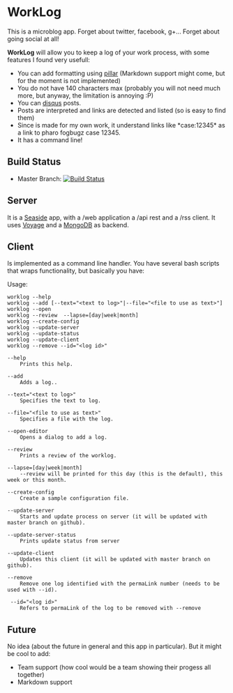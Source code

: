 # WorkLog

This is a microblog app. Forget about twitter, facebook, g+... Forget about going social at all! 

**WorkLog** will allow you to keep a log of your work process, with some features I found very usefull: 

- You can add formatting using [pillar](http://www.smalltalkhub.com/#!/~Pier/Pillar) (Markdown support might come, but for the moment is not implemented)
- You do not have 140 characters max (probably you will not need much more, but anyway, the limitation is annoying :P)
- You can [disqus](http://disqus.com) posts.
- Posts are interpreted and links are detected and listed (so is easy to find them)
- Since is made for my own work, it understand links like \*case:12345\* as a link to pharo fogbugz case 12345. 
- It has a command line!

## Build Status
- Master Branch: [![Build Status](https://travis-ci.org/estebanlm/worklog.png?branch=master)](https://travis-ci.org/estebanlm/worklog)

## Server
It is a [Seaside](http://seaside.st) app, with a /web application a /api rest and a /rss client.
It uses [Voyage](https://github.com/estebanlm/voyage) and a [MongoDB](https://www.mongodb.com) as backend. 

## Client
Is implemented as a command line handler. 
You have several bash scripts that wraps functionality, but basically you have: 

Usage:

    worklog --help
    worklog --add [--text="<text to log>"|--file="<file to use as text>"]
    worklog --open
    worklog --review  --lapse=[day|week|month]
    worklog --create-config
    worklog --update-server
    worklog --update-status
    worklog --update-client
    worklog --remove --id="<log id>" 
    
	--help		
		Prints this help.
		
	--add
		Adds a log..
		
	--text="<text to log>"
		Specifies the text to log.
	
	--file="<file to use as text>"		
		Specifies a file with the log.	
		
	--open-editor
		Opens a dialog to add a log.
		
	--review
		Prints a review of the worklog.
		
	--lapse=[day|week|month]
		--review will be printed for this day (this is the default), this week or this month.
    
	--create-config
		Create a sample configuration file.
    
	--update-server
		Starts and update process on server (it will be updated with master branch on github).
		
	--update-server-status
		Prints update status from server
    
	--update-client
		Updates this client (it will be updated with master branch on github).
		
	--remove
		Remove one log identified with the permaLink number (needs to be used with --id). 
		
	 --id="<log id>" 
		Refers to permaLink of the log to be removed with --remove 

## Future
No idea (about the future in general and this app in particular). But it might be cool to add: 

- Team support (how cool would be a team showing their progess all together)
- Markdown support
